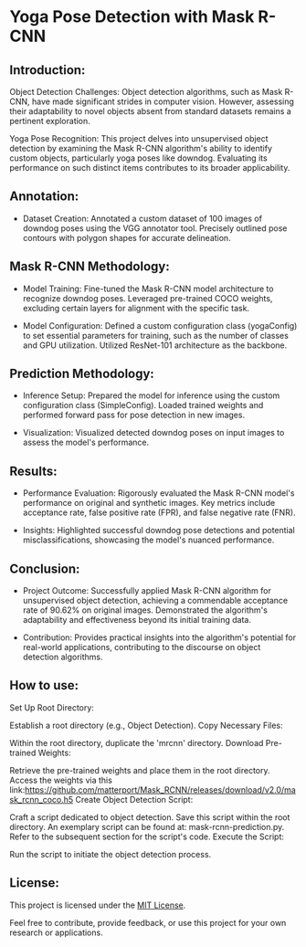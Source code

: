 # Yoga Pose Detection with Mask R-CNN

## Introduction:

Object Detection Challenges:
Object detection algorithms, such as Mask R-CNN, have made significant strides in computer vision. However, assessing their adaptability to novel objects absent from standard datasets remains a pertinent exploration.

Yoga Pose Recognition:
This project delves into unsupervised object detection by examining the Mask R-CNN algorithm's ability to identify custom objects, particularly yoga poses like downdog. Evaluating its performance on such distinct items contributes to its broader applicability.

## Annotation:

- Dataset Creation:
Annotated a custom dataset of 100 images of downdog poses using the VGG annotator tool. Precisely outlined pose contours with polygon shapes for accurate delineation.

## Mask R-CNN Methodology:

- Model Training:
Fine-tuned the Mask R-CNN model architecture to recognize downdog poses. Leveraged pre-trained COCO weights, excluding certain layers for alignment with the specific task.

- Model Configuration:
Defined a custom configuration class (yogaConfig) to set essential parameters for training, such as the number of classes and GPU utilization. Utilized ResNet-101 architecture as the backbone.

## Prediction Methodology:

- Inference Setup:
Prepared the model for inference using the custom configuration class (SimpleConfig). Loaded trained weights and performed forward pass for pose detection in new images.

- Visualization:
Visualized detected downdog poses on input images to assess the model's performance.

## Results:

- Performance Evaluation:
Rigorously evaluated the Mask R-CNN model's performance on original and synthetic images. Key metrics include acceptance rate, false positive rate (FPR), and false negative rate (FNR).

- Insights:
Highlighted successful downdog pose detections and potential misclassifications, showcasing the model's nuanced performance.

## Conclusion:

- Project Outcome:
Successfully applied Mask R-CNN algorithm for unsupervised object detection, achieving a commendable acceptance rate of 90.62% on original images. Demonstrated the algorithm's adaptability and effectiveness beyond its initial training data.

- Contribution:
Provides practical insights into the algorithm's potential for real-world applications, contributing to the discourse on object detection algorithms.
## How to use:
Set Up Root Directory:

Establish a root directory (e.g., Object Detection).
Copy Necessary Files:

Within the root directory, duplicate the 'mrcnn' directory.
Download Pre-trained Weights:

Retrieve the pre-trained weights and place them in the root directory.
Access the weights via this link:https://github.com/matterport/Mask_RCNN/releases/download/v2.0/mask_rcnn_coco.h5
Create Object Detection Script:

Craft a script dedicated to object detection.
Save this script within the root directory. An exemplary script can be found at: mask-rcnn-prediction.py.
Refer to the subsequent section for the script's code.
Execute the Script:

Run the script to initiate the object detection process.

## License:

This project is licensed under the [MIT License](LICENSE).

Feel free to contribute, provide feedback, or use this project for your own research or applications.
